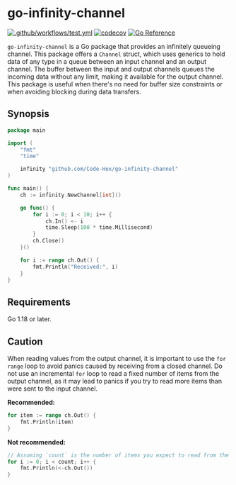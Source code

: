 # go-infinity-channel

[![.github/workflows/test.yml](https://github.com/Code-Hex/go-infinity-channel/actions/workflows/test.yml/badge.svg)](https://github.com/Code-Hex/go-infinity-channel/actions/workflows/test.yml) [![codecov](https://codecov.io/gh/Code-Hex/go-infinity-channel/branch/main/graph/badge.svg?token=Wm7UEwgiZu)](https://codecov.io/gh/Code-Hex/go-infinity-channel) [![Go Reference](https://pkg.go.dev/badge/github.com/Code-Hex/go-infinity-channel.svg)](https://pkg.go.dev/github.com/Code-Hex/go-infinity-channel)

`go-infinity-channel` is a Go package that provides an infinitely queueing channel. This package offers a `Channel` struct, which uses generics to hold data of any type in a queue between an input channel and an output channel. The buffer between the input and output channels queues the incoming data without any limit, making it available for the output channel. This package is useful when there's no need for buffer size constraints or when avoiding blocking during data transfers.

## Synopsis

```go
package main

import (
	"fmt"
	"time"

	infinity "github.com/Code-Hex/go-infinity-channel"
)

func main() {
	ch := infinity.NewChannel[int]()

	go func() {
		for i := 0; i < 10; i++ {
			ch.In() <- i
			time.Sleep(100 * time.Millisecond)
		}
		ch.Close()
	}()

	for i := range ch.Out() {
		fmt.Println("Received:", i)
	}
}
```

## Requirements

Go 1.18 or later.

## Caution

When reading values from the output channel, it is important to use the `for range` loop to avoid panics caused by receiving from a closed channel. Do not use an incremental `for` loop to read a fixed number of items from the output channel, as it may lead to panics if you try to read more items than were sent to the input channel.

**Recommended:**

```go
for item := range ch.Out() {
	fmt.Println(item)
}
```

**Not recommended:**

```go
// Assuming `count` is the number of items you expect to read from the channel
for i := 0; i < count; i++ {
	fmt.Println(<-ch.Out())
}
```

